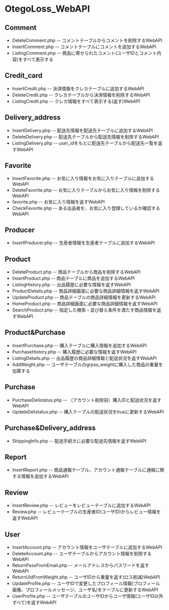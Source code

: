 # OtegoLoss_WebAPI

## Comment
* DeleteComment.php -- コメントテーブルからコメントを削除するWebAPI
* InsertComment.php -- コメントテーブルにコメントを追加するWebAPI
* ListingComment.php -- 商品に寄せられたコメント(ユーザIDとコメント内容)をすべて表示する

## Credit_card
* InsertCredit.php -- 決済情報をクレカテーブルに追加するWebAPI
* DeleteCredit.php -- クレカテーブルから決済情報を削除するWebAPI
* ListingCredit.php -- クレカ情報をすべて表示する(返す)WebAPI

## Delivery_address
* InsertDelivery.php -- 配送先情報を配送先テーブルに追加するWebAPI
* DeleteDelivery.php -- 配送先テーブルから配送先情報を削除するWebAPI
* ListingDelivery.php -- user_idをもとに配送先テーブルから配送先一覧を返すWebAPI

## Favorite
* InsertFavorite.php -- お気に入り情報をお気に入りテーブルに追加するWebAPI
* DeleteFavorite.php -- お気に入りテーブルからお気に入り情報を削除するWebAPI
* favorite.php -- お気に入り情報を返すWebAPI
* CheckFavorite.php -- ある出品者を、お気に入り登録しているか確認するWebAPI

## Producer
* InsertProducer.php -- 生産者情報を生産者テーブルに追加するWebAPI

## Product
* DeleteProduct.php -- 商品テーブルから商品を削除するWebAPI
* InsertProduct.php -- 商品テーブルに商品を追加するWebAPI
* ListingHistory.php -- 出品履歴に必要な情報を返すWebAPI
* ProductDetails.php -- 商品詳細画面に必要な商品詳細情報を返すWebAPI
* UpdateProduct.php -- 商品テーブルの商品詳細情報を更新するWebAPI
* HomeProduct.php -- 商品詳細画面に必要な商品詳細情報を返すWebAPI
* SearchProduct.php -- 指定した検索・並び替え条件を満たす商品情報を返すWebAPI

## Product&Purchase
* InsertPurchase.php -- 購入テーブルに購入情報を追加するWebAPI
* PurchaseHistory.php -- 購入履歴に必要な情報を返すWebAPI
* ListingDetails.php -- 出品履歴の商品詳細情報と配送状況を返すWebAPI
* AddWeight.php -- ユーザテーブルのgrpss_weightに購入した商品の重量を加算する

## Purchase
* PurchaseDelistatus.php -- （アカウント削除前）購入IDと配送状況を返すWebAPI
* UpdateDelistatus.php -- 購入テーブルの配送状況をtrueに更新するWebAPI

## Purchase&Delivery_address
* ShippingInfo.php -- 配送手続きに必要な配送先情報を返すWebAPI

## Report
* InsertReport.php -- 商品通報テーブル、アカウント通報テーブルに通報に関する情報を追加するWebAPI

## Review
* InsertReview.php -- レビューをレビューテーブルに追加するWebAPI
* Review.php -- レビューテーブルの生産者ID(ユーザID)からレビュー情報を返すWebAPI


## User
* InsertAccount.php -- アカウント情報をユーザテーブルに追加するWebAPI
* DeleteAccount.php -- ユーザテーブルからアカウント情報を削除するWebAPI
* ReturnPassFromEmail.php -- メールアドレスからパスワードを返すWebAPI
* ReturnUidFromWeight.php -- ユーザIDから重量を返す(ロス削減)WebAPI
* UpdateProfile.php -- ユーザIDで変更したプロフィール情報(プロフィール画像、プロフィールメッセージ、ユーザ名)をテーブルに更新するWebAPI
* UserProfile.php -- ユーザテーブルのユーザIDからユーザ情報(ユーザID以外すべて)を返すWebAPI


